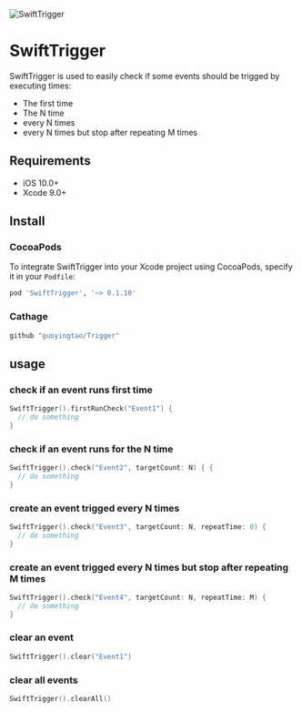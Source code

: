 ![SwiftTrigger](https://github.com/guoyingtao/repo/blob/master/images/Trigger.png)

# SwiftTrigger

SwiftTrigger is used to easily check if some events should be trigged by executing times:
- The first time
- The N time
- every N times
- every N times but stop after repeating M times

## Requirements

* iOS 10.0+
* Xcode 9.0+

## Install

### CocoaPods

To integrate SwiftTrigger into your Xcode project using CocoaPods, specify it in your `Podfile`:

```ruby
pod 'SwiftTrigger', '~> 0.1.10'
```

### Cathage

```ruby
github "guoyingtao/Trigger"
```

## usage

### check if an event runs first time
```swift
SwiftTrigger().firstRunCheck("Event1") {
  // do something
}
```

### check if an event runs for the N time
```swift
SwiftTrigger().check("Event2", targetCount: N) { {
  // do something
}
```

### create an event trigged every N times
```swift
SwiftTrigger().check("Event3", targetCount: N, repeatTime: 0) {
  // do something
}
```

### create an event trigged every N times but stop after repeating M times
```swift
SwiftTrigger().check("Event4", targetCount: N, repeatTime: M) {
  // do something
}
```

### clear an event
```swift
SwiftTrigger().clear("Event1")
```

### clear all events
```swift
SwiftTrigger().clearAll()
```


